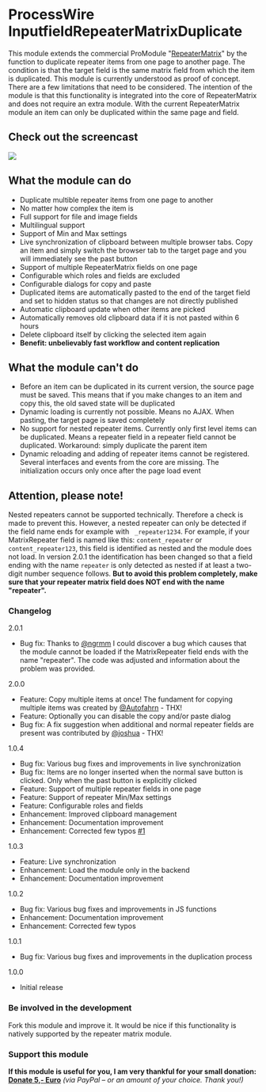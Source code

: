 # ProcessWire InputfieldRepeaterMatrixDuplicate
This module extends the commercial ProModule "[RepeaterMatrix](https://processwire.com/store/pro-fields/repeater-matrix/)" by the function to duplicate repeater items from one page to another page. The condition is that the target field is the same matrix field from which the item is duplicated. This module is currently understood as proof of concept. There are a few limitations that need to be considered. The intention of the module is that this functionality is integrated into the core of RepeaterMatrix and does not require an extra module. With the current RepeaterMatrix module an item can only be duplicated within the same page and field.

## Check out the screencast
[![](http://img.youtube.com/vi/eYX10vmQPhY/0.jpg)](http://www.youtube.com/watch?v=eYX10vmQPhY)

## What the module can do
- Duplicate multible repeater items from one page to another
- No matter how complex the item is
- Full support for file and image fields
- Multilingual support
- Support of Min and Max settings
- Live synchronization of clipboard between multiple browser tabs. Copy an item and simply switch the browser tab to the target page and you will immediately see the past button
- Support of multiple RepeaterMatrix fields on one page
- Configurable which roles and fields are excluded
- Configurable dialogs for copy and paste
- Duplicated items are automatically pasted to the end of the target field and set to hidden status so that changes are not directly published
- Automatic clipboard update when other items are picked
- Automatically removes old clipboard data if it is not pasted within 6 hours
- Delete clipboard itself by clicking the selected item again
- **Benefit: unbelievably fast workflow and content replication**

## What the module can't do
- Before an item can be duplicated in its current version, the source page must be saved. This means that if you make changes to an item and copy this, the old saved state will be duplicated
- Dynamic loading is currently not possible. Means no AJAX. When pasting, the target page is saved completely
- No support for nested repeater items. Currently only first level items can be duplicated. Means a repeater field in a repeater field cannot be duplicated. Workaround: simply duplicate the parent item
- Dynamic reloading and adding of repeater items cannot be registered. Several interfaces and events from the core are missing. The initialization occurs only once after the page load event

## Attention, please note!
Nested repeaters cannot be supported technically. Therefore a check is made to prevent this. However, a nested repeater can only be detected if the field name ends for example with ` _repeater1234`. For example, if your MatrixRepeater field is named like this: `content_repeater` or `content_repeater123`, this field is identified as nested and the module does not load. In version 2.0.1 the identification has been changed so that a field ending with the name `repeater` is only detected as nested if at least a two-digit number sequence follows. **But to avoid this problem completely, make sure that your repeater matrix field does NOT end with the name "repeater".**

### Changelog
2.0.1
- Bug fix: Thanks to [@ngrmm](https://processwire.com/talk/profile/3649-ngrmm/) I could discover a bug which causes that the module cannot be loaded if the MatrixRepeater field ends with the name "repeater". The code was adjusted and information about the problem was provided.

2.0.0
- Feature: Copy multiple items at once! The fundament for copying multiple items was created by [@Autofahrn](https://processwire.com/talk/profile/5384-autofahrn/) - THX!
- Feature: Optionally you can disable the copy and/or paste dialog
- Bug fix: A fix suggestion when additional and normal repeater fields are present was contributed by [@joshua](https://processwire.com/talk/profile/2208-joshua/) - THX!

1.0.4
- Bug fix: Various bug fixes and improvements in live synchronization
- Bug fix: Items are no longer inserted when the normal save button is clicked. Only when the past button is explicitly clicked
- Feature: Support of multiple repeater fields in one page
- Feature: Support of repeater Min/Max settings
- Feature: Configurable roles and fields
- Enhancement: Improved clipboard management
- Enhancement: Documentation improvement
- Enhancement: Corrected few typos [#1](https://github.com/FlipZoomMedia/InputfieldRepeaterMatrixDuplicate/issues/1)

1.0.3
- Feature: Live synchronization
- Enhancement: Load the module only in the backend
- Enhancement: Documentation improvement

1.0.2
- Bug fix: Various bug fixes and improvements in JS functions
- Enhancement: Documentation improvement
- Enhancement: Corrected few typos

1.0.1
- Bug fix: Various bug fixes and improvements in the duplication process

1.0.0
- Initial release

### Be involved in the development
Fork this module and improve it. It would be nice if this functionality is natively supported by the repeater matrix module.

### Support this module
**If this module is useful for you, I am very thankful for your small donation: [Donate 5,- Euro](https://www.paypal.me/davidkarich/5)** *(via PayPal – or an amount of your choice. Thank you!)*